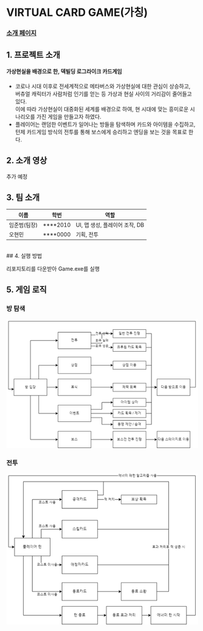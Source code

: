 # VIRTUAL CARD GAME(가칭)

### [소개 페이지](https://kookmin-sw.github.io/capstone-2023-03/)

## 1. 프로젝트 소개

#### 가상현실을 배경으로 한, 덱빌딩 로그라이크 카드게임 
- 코로나 시대 이후로 전세계적으로 메타버스와 가상현실에 대한 관심이 상승하고, <br>
버츄얼 캐릭터가 사람처럼 인기를 얻는 등 가상과 현실 사이의 거리감이 줄어들고 있다. <br>
이에 따라 가상현실이 대중화된 세계를 배경으로 하여, 현 시대에 맞는 흥미로운 시나리오를 가진 게임을 만들고자 하였다. <br>
- 플레이어는 랜덤한 이벤트가 일어나는 방들을 탐색하며 카드와 아이템을 수집하고, <br>
턴제 카드게임 방식의 전투를 통해 보스에게 승리하고 엔딩을 보는 것을 목표로 한다.

## 2. 소개 영상
추가 예정 <br>

## 3. 팀 소개

|이름|학번|역할|
|-|-|-|
|임준범(팀장)|****2010|UI, 맵 생성, 플레이어 조작, DB|
|오현민|****0000|기획, 전투|
<br>
## 4. 실행 방법

리포지토리를 다운받아 Game.exe를 실행 <br>

## 5. 게임 로직

### 방 탐색
![방 탐색](/Docs/logic1.png) <br>
### 전투
![전투](/Docs/logic2.png) <br>


